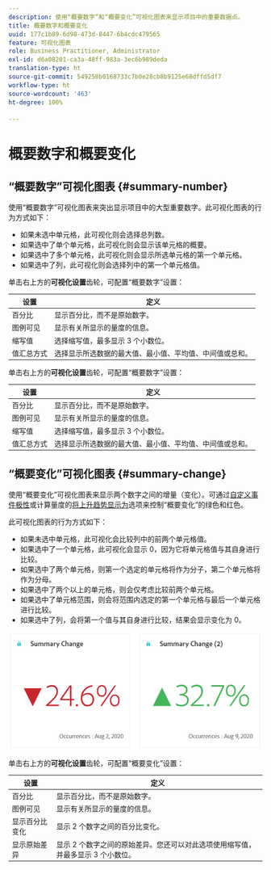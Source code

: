 ```yaml
---
description: 使用“概要数字”和“概要变化”可视化图表来显示项目中的重要数据点。
title: 概要数字和概要变化
uuid: 177c1b89-6d98-473d-8447-6b4cdc479565
feature: 可视化图表
role: Business Practitioner, Administrator
exl-id: d6a08201-ca3a-48ff-983a-3ec6b989deda
translation-type: ht
source-git-commit: 549258b0168733c7b0e28cb8b9125e68dffd5df7
workflow-type: ht
source-wordcount: '463'
ht-degree: 100%

---
```


# 概要数字和概要变化

## “概要数字”可视化图表 {#summary-number}

使用“概要数字”可视化图表来突出显示项目中的大型重要数字。此可视化图表的行为方式如下：

* 如果未选中单元格，此可视化则会选择总列数。
* 如果选中了单个单元格，此可视化则会显示该单元格的概要。
* 如果选中了多个单元格，此可视化则会显示所选单元格的第一个单元格。
* 如果选中了列，此可视化则会选择列中的第一个单元格值。

单击右上方的&#x200B;**可视化设置**&#x200B;齿轮，可配置“概要数字”设置：

| 设置 | 定义 |
|--- |--- |
| 百分比 | 显示百分比，而不是原始数字。 |
| 图例可见 | 显示有关所显示的量度的信息。 |
| 缩写值 | 选择缩写值，最多显示 3 个小数位。 |
| 值汇总方式 | 选择显示所选数据的最大值、最小值、平均值、中间值或总和。 |


单击右上方的&#x200B;**可视化设置**&#x200B;齿轮，可配置“概要数字”设置：

| 设置 | 定义 |
|--- |--- |
| 百分比 | 显示百分比，而不是原始数字。 |
| 图例可见 | 显示有关所显示的量度的信息。 |
| 缩写值 | 选择缩写值，最多显示 3 个小数位。 |
| 值汇总方式 | 选择显示所选数据的最大值、最小值、平均值、中间值或总和。 |


## “概要变化”可视化图表 {#summary-change}

使用“概要变化”可视化图表来显示两个数字之间的增量（变化）。可通过[自定义事件极性](https://docs.adobe.com/content/help/zh-Hans/analytics/admin/admin-tools/success-events/success-event.html)或计算量度的[将上升趋势显示为](https://docs.adobe.com/content/help/zh-Hans/analytics/components/calculated-metrics/calcmetric-workflow/cm-build-metrics.html)选项来控制“概要变化”的绿色和红色。

此可视化图表的行为方式如下：

* 如果未选中单元格，此可视化会比较列中的前两个单元格值。
* 如果选中了一个单元格，此可视化会显示 0，因为它将单元格值与其自身进行比较。
* 如果选中了两个单元格，则第一个选定的单元格将作为分子，第二个单元格将作为分母。
* 如果选中了两个以上的单元格，则会仅考虑比较前两个单元格。
* 如果选中了单元格范围，则会将范围内选定的第一个单元格与最后一个单元格进行比较。
* 如果选中了列，会将第一个值与其自身进行比较，结果会显示变化为 0。


![](assets/summary-change.png)


单击右上方的&#x200B;**可视化设置**&#x200B;齿轮，可配置“概要变化”设置：

| 设置 | 定义 |
|--- |--- |
| 百分比 | 显示百分比，而不是原始数字。 |
| 图例可见 | 显示有关所显示的量度的信息。 |
| 显示百分比变化 | 显示 2 个数字之间的百分比变化。 |
| 显示原始差异 | 显示 2 个数字之间的原始差异。您还可以对此选项使用缩写值，并最多显示 3 个小数位。 |
